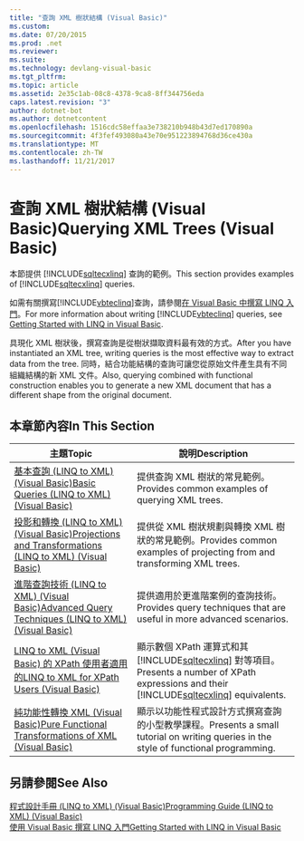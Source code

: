 ```yaml
---
title: "查詢 XML 樹狀結構 (Visual Basic)"
ms.custom: 
ms.date: 07/20/2015
ms.prod: .net
ms.reviewer: 
ms.suite: 
ms.technology: devlang-visual-basic
ms.tgt_pltfrm: 
ms.topic: article
ms.assetid: 2e35c1ab-08c8-4378-9ca8-8ff344756eda
caps.latest.revision: "3"
author: dotnet-bot
ms.author: dotnetcontent
ms.openlocfilehash: 1516cdc58effaa3e738210b948b43d7ed170890a
ms.sourcegitcommit: 4f3fef493080a43e70e951223894768d36ce430a
ms.translationtype: MT
ms.contentlocale: zh-TW
ms.lasthandoff: 11/21/2017
---
```

# <a name="querying-xml-trees-visual-basic"></a><span data-ttu-id="32aba-102">查詢 XML 樹狀結構 (Visual Basic)</span><span class="sxs-lookup"><span data-stu-id="32aba-102">Querying XML Trees (Visual Basic)</span></span>
<span data-ttu-id="32aba-103">本節提供 [!INCLUDE[sqltecxlinq](~/includes/sqltecxlinq-md.md)] 查詢的範例。</span><span class="sxs-lookup"><span data-stu-id="32aba-103">This section provides examples of [!INCLUDE[sqltecxlinq](~/includes/sqltecxlinq-md.md)] queries.</span></span>  
  
 <span data-ttu-id="32aba-104">如需有關撰寫[!INCLUDE[vbteclinq](~/includes/vbteclinq-md.md)]查詢，請參閱[在 Visual Basic 中撰寫 LINQ 入門](../../../../visual-basic/programming-guide/concepts/linq/getting-started-with-linq.md)。</span><span class="sxs-lookup"><span data-stu-id="32aba-104">For more information about writing [!INCLUDE[vbteclinq](~/includes/vbteclinq-md.md)] queries, see [Getting Started with LINQ in Visual Basic](../../../../visual-basic/programming-guide/concepts/linq/getting-started-with-linq.md).</span></span>  
  
 <span data-ttu-id="32aba-105">具現化 XML 樹狀後，撰寫查詢是從樹狀擷取資料最有效的方式。</span><span class="sxs-lookup"><span data-stu-id="32aba-105">After you have instantiated an XML tree, writing queries is the most effective way to extract data from the tree.</span></span> <span data-ttu-id="32aba-106">同時，結合功能結構的查詢可讓您從原始文件產生具有不同組織結構的新 XML 文件。</span><span class="sxs-lookup"><span data-stu-id="32aba-106">Also, querying combined with functional construction enables you to generate a new XML document that has a different shape from the original document.</span></span>  
  
## <a name="in-this-section"></a><span data-ttu-id="32aba-107">本章節內容</span><span class="sxs-lookup"><span data-stu-id="32aba-107">In This Section</span></span>  
  
|<span data-ttu-id="32aba-108">主題</span><span class="sxs-lookup"><span data-stu-id="32aba-108">Topic</span></span>|<span data-ttu-id="32aba-109">說明</span><span class="sxs-lookup"><span data-stu-id="32aba-109">Description</span></span>|  
|-----------|-----------------|  
|[<span data-ttu-id="32aba-110">基本查詢 (LINQ to XML) (Visual Basic)</span><span class="sxs-lookup"><span data-stu-id="32aba-110">Basic Queries (LINQ to XML) (Visual Basic)</span></span>](../../../../visual-basic/programming-guide/concepts/linq/basic-queries-linq-to-xml.md)|<span data-ttu-id="32aba-111">提供查詢 XML 樹狀的常見範例。</span><span class="sxs-lookup"><span data-stu-id="32aba-111">Provides common examples of querying XML trees.</span></span>|  
|[<span data-ttu-id="32aba-112">投影和轉換 (LINQ to XML) (Visual Basic)</span><span class="sxs-lookup"><span data-stu-id="32aba-112">Projections and Transformations (LINQ to XML) (Visual Basic)</span></span>](../../../../visual-basic/programming-guide/concepts/linq/projections-and-transformations-linq-to-xml.md)|<span data-ttu-id="32aba-113">提供從 XML 樹狀規劃與轉換 XML 樹狀的常見範例。</span><span class="sxs-lookup"><span data-stu-id="32aba-113">Provides common examples of projecting from and transforming XML trees.</span></span>|  
|[<span data-ttu-id="32aba-114">進階查詢技術 (LINQ to XML) (Visual Basic)</span><span class="sxs-lookup"><span data-stu-id="32aba-114">Advanced Query Techniques (LINQ to XML) (Visual Basic)</span></span>](../../../../visual-basic/programming-guide/concepts/linq/advanced-query-techniques-linq-to-xml.md)|<span data-ttu-id="32aba-115">提供適用於更進階案例的查詢技術。</span><span class="sxs-lookup"><span data-stu-id="32aba-115">Provides query techniques that are useful in more advanced scenarios.</span></span>|  
|[<span data-ttu-id="32aba-116">LINQ to XML (Visual Basic) 的 XPath 使用者適用的</span><span class="sxs-lookup"><span data-stu-id="32aba-116">LINQ to XML for XPath Users (Visual Basic)</span></span>](../../../../visual-basic/programming-guide/concepts/linq/linq-to-xml-for-xpath-users.md)|<span data-ttu-id="32aba-117">顯示數個 XPath 運算式和其 [!INCLUDE[sqltecxlinq](~/includes/sqltecxlinq-md.md)] 對等項目。</span><span class="sxs-lookup"><span data-stu-id="32aba-117">Presents a number of XPath expressions and their [!INCLUDE[sqltecxlinq](~/includes/sqltecxlinq-md.md)] equivalents.</span></span>|  
|[<span data-ttu-id="32aba-118">純功能性轉換 XML (Visual Basic)</span><span class="sxs-lookup"><span data-stu-id="32aba-118">Pure Functional Transformations of XML (Visual Basic)</span></span>](../../../../visual-basic/programming-guide/concepts/linq/pure-functional-transformations-of-xml.md)|<span data-ttu-id="32aba-119">顯示以功能性程式設計方式撰寫查詢的小型教學課程。</span><span class="sxs-lookup"><span data-stu-id="32aba-119">Presents a small tutorial on writing queries in the style of functional programming.</span></span>|  
  
## <a name="see-also"></a><span data-ttu-id="32aba-120">另請參閱</span><span class="sxs-lookup"><span data-stu-id="32aba-120">See Also</span></span>  
 [<span data-ttu-id="32aba-121">程式設計手冊 (LINQ to XML) (Visual Basic)</span><span class="sxs-lookup"><span data-stu-id="32aba-121">Programming Guide (LINQ to XML) (Visual Basic)</span></span>](../../../../visual-basic/programming-guide/concepts/linq/programming-guide-linq-to-xml.md)  
 [<span data-ttu-id="32aba-122">使用 Visual Basic 撰寫 LINQ 入門</span><span class="sxs-lookup"><span data-stu-id="32aba-122">Getting Started with LINQ in Visual Basic</span></span>](../../../../visual-basic/programming-guide/concepts/linq/getting-started-with-linq.md)

